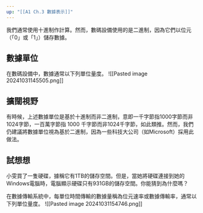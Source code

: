 ```yaml
---
up: "[[A1 Ch.3 數據表示]]"
---
```

我們通常使用十進制作計算。然而，數碼設備使用的是二進制，因為它們以位元（「0」或「1」）儲存數據。

## 數據單位
在數碼設備中，數據通常以下列單位量度。
![[Pasted image 20241031145505.png]]
## 擴闊視野
有時候，上述數據單位是基於十進制而非二進制，意即一千字節指1000字節而非1024字節，一百萬字節指 1000 千字節而非1024千字節，如此類推。然而，我們仍建議將數據單位視為基於二進制，因為一些科技大公司（如Microsoft）採用此做法。

## 試想想
小雯買了一隻硬碟，據稱它有1TB的儲存空間。但是，當她將硬碟連接到她的Windows電腦時，電腦顯示硬碟只有931GB的儲存空間。你能猜到為什麼嗎？

在數據傳輸系統中，每單位時間傳輸的數據量稱為位元速率或數據傳輸率，通常以下列單位量度。
![[Pasted image 20241031154746.png]]
